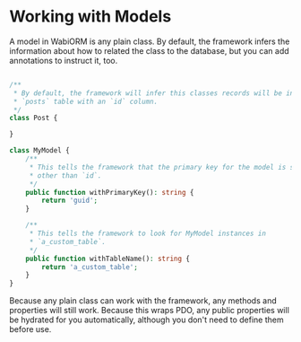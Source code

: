 # Working with Models

A model in WabiORM is any plain class. By default, the framework infers the
information about how to related the class to the database, but you can add
annotations to instruct it, too.

```php

/**
 * By default, the framework will infer this classes records will be in a
 * `posts` table with an `id` column.
 */ 
class Post {

}

class MyModel {
    /**
     * This tells the framework that the primary key for the model is something
     * other than `id`.
     */
    public function withPrimaryKey(): string {
        return 'guid';
    }

    /**
     * This tells the framework to look for MyModel instances in
     * `a_custom_table`.
     */
    public function withTableName(): string {
        return 'a_custom_table';
    }
}
```

Because any plain class can work with the framework, any methods and properties
will still work. Because this wraps PDO, any public properties will be
hydrated for you automatically, although you don't need to define them before
use.
